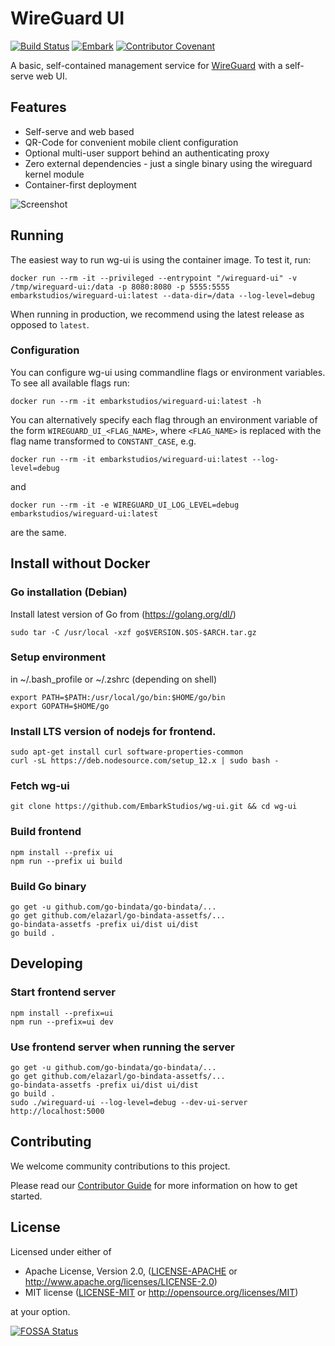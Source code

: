 # WireGuard UI

[![Build Status](https://github.com/embarkstudios/wg-ui/workflows/Docker%20Image%20CI/badge.svg)](https://github.com/EmbarkStudios/wg-ui/actions)
[![Embark](https://img.shields.io/badge/embark-open%20source-blueviolet.svg)](https://github.com/EmbarkStudios)
[![Contributor Covenant](https://img.shields.io/badge/contributor%20covenant-v1.4%20adopted-ff69b4.svg)](CODE_OF_CONDUCT.md)

A basic, self-contained management service for [WireGuard](https://wireguard.com) with a self-serve web UI.

## Features

 * Self-serve and web based
 * QR-Code for convenient mobile client configuration
 * Optional multi-user support behind an authenticating proxy
 * Zero external dependencies - just a single binary using the wireguard kernel module
 * Container-first deployment

![Screenshot](wireguard-ui.png)

## Running

The easiest way to run wg-ui is using the container image. To test it, run:

```docker run --rm -it --privileged --entrypoint "/wireguard-ui" -v /tmp/wireguard-ui:/data -p 8080:8080 -p 5555:5555 embarkstudios/wireguard-ui:latest --data-dir=/data --log-level=debug```

When running in production, we recommend using the latest release as opposed to `latest`.

### Configuration

You can configure wg-ui using commandline flags or environment variables.
To see all available flags run:

```docker run --rm -it embarkstudios/wireguard-ui:latest -h```

You can alternatively specify each flag through an environment variable of the form `WIREGUARD_UI_<FLAG_NAME>`, where `<FLAG_NAME>` is replaced with the flag name transformed to `CONSTANT_CASE`, e.g.

```docker run --rm -it embarkstudios/wireguard-ui:latest --log-level=debug```

and

```docker run --rm -it -e WIREGUARD_UI_LOG_LEVEL=debug embarkstudios/wireguard-ui:latest```

are the same.

## Install without Docker

### Go installation (Debian)
Install latest version of Go from (https://golang.org/dl/)

```
sudo tar -C /usr/local -xzf go$VERSION.$OS-$ARCH.tar.gz
```

### Setup environment
in ~/.bash_profile or ~/.zshrc (depending on shell)

```
export PATH=$PATH:/usr/local/go/bin:$HOME/go/bin
export GOPATH=$HOME/go
```

### Install LTS version of nodejs for frontend.

```
sudo apt-get install curl software-properties-common
curl -sL https://deb.nodesource.com/setup_12.x | sudo bash -
```

### Fetch wg-ui

```
git clone https://github.com/EmbarkStudios/wg-ui.git && cd wg-ui
```

### Build frontend

```
npm install --prefix ui
npm run --prefix ui build
```

### Build Go binary

```
go get -u github.com/go-bindata/go-bindata/...
go get github.com/elazarl/go-bindata-assetfs/...
go-bindata-assetfs -prefix ui/dist ui/dist
go build .
```

## Developing

### Start frontend server
```
npm install --prefix=ui
npm run --prefix=ui dev
```

### Use frontend server when running the server

```
go get -u github.com/go-bindata/go-bindata/...
go get github.com/elazarl/go-bindata-assetfs/...
go-bindata-assetfs -prefix ui/dist ui/dist
go build .
sudo ./wireguard-ui --log-level=debug --dev-ui-server http://localhost:5000
```

## Contributing

We welcome community contributions to this project.

Please read our [Contributor Guide](CONTRIBUTING.md) for more information on how to get started.

## License
Licensed under either of

* Apache License, Version 2.0, ([LICENSE-APACHE](LICENSE-APACHE) or http://www.apache.org/licenses/LICENSE-2.0)
* MIT license ([LICENSE-MIT](LICENSE-MIT) or http://opensource.org/licenses/MIT)

at your option.

[![FOSSA Status](https://app.fossa.io/api/projects/git%2Bgithub.com%2FEmbarkStudios%2Fwireguard-ui.svg?type=large)](https://app.fossa.io/projects/git%2Bgithub.com%2FEmbarkStudios%2Fwireguard-ui?ref=badge_large)
